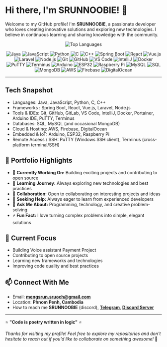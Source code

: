 # Hi there, I'm SRUNNOOBIE! 👋

Welcome to my GitHub profile! I'm **SRUNNOOBIE**, a passionate developer who loves creating innovative solutions and exploring new technologies. I believe in continuous learning and sharing knowledge with the community.

<p align="center">
  <img src="https://github-readme-stats.vercel.app/api/top-langs/?username=MENGSRUN&layout=compact&theme=radical" alt="Top Languages" />
</p>

<p align="center">
  <!-- Languages & Runtimes -->
  <img src="https://img.shields.io/badge/Java-007396?logo=openjdk&logoColor=white" alt="Java" />
  <img src="https://img.shields.io/badge/JavaScript-F7DF1E?logo=javascript&logoColor=black" alt="JavaScript" />
  <img src="https://img.shields.io/badge/Python-3776AB?logo=python&logoColor=white" alt="Python" />
  <img src="https://img.shields.io/badge/C-00599C?logo=c&logoColor=white" alt="C" />
  <img src="https://img.shields.io/badge/C++-00599C?logo=c%2B%2B&logoColor=white" alt="C++" />

  <!-- Frameworks -->
  <img src="https://img.shields.io/badge/SpringBoot-6DB33F?logo=spring&logoColor=white" alt="Spring Boot" />
  <img src="https://img.shields.io/badge/React-61DAFB?logo=react&logoColor=black" alt="React" />
  <img src="https://img.shields.io/badge/Vue.js-4FC08D?logo=vuedotjs&logoColor=white" alt="Vue.js" />
  <img src="https://img.shields.io/badge/Laravel-FF2D20?logo=laravel&logoColor=white" alt="Laravel" />
  <img src="https://img.shields.io/badge/Node.js-339933?logo=nodedotjs&logoColor=white" alt="Node.js" />

  <!-- Tools -->
  <img src="https://img.shields.io/badge/Git-F05032?logo=git&logoColor=white" alt="Git" />
  <img src="https://img.shields.io/badge/GitHub-181717?logo=github&logoColor=white" alt="GitHub" />
  <img src="https://img.shields.io/badge/VS%20Code-007ACC?logo=visualstudiocode&logoColor=white" alt="VS Code" />
  <img src="https://img.shields.io/badge/IntelliJ-000000?logo=intellijidea&logoColor=white" alt="IntelliJ" />
  <img src="https://img.shields.io/badge/Docker-2496ED?logo=docker&logoColor=white" alt="Docker" />
  <img src="https://img.shields.io/badge/PuTTY-000000?logo=putty&logoColor=white" alt="PuTTY" />
  <img src="https://img.shields.io/badge/Terminus-1A1A1A?logo=terminal&logoColor=white" alt="Terminus" />

  <!-- Embedded & IoT -->
  <img src="https://img.shields.io/badge/Arduino-00979D?logo=arduino&logoColor=white" alt="Arduino" />
  <img src="https://img.shields.io/badge/ESP32-E7352C?logo=espressif&logoColor=white" alt="ESP32" />
  <img src="https://img.shields.io/badge/RaspberryPi-A22846?logo=raspberrypi&logoColor=white" alt="Raspberry Pi" />

  <!-- Databases -->
  <img src="https://img.shields.io/badge/MySQL-4479A1?logo=mysql&logoColor=white" alt="MySQL" />
  <img src="https://img.shields.io/badge/SQL-003B57?logo=sqlite&logoColor=white" alt="SQL" />
  <img src="https://img.shields.io/badge/MongoDB-47A248?logo=mongodb&logoColor=white" alt="MongoDB" />

  <!-- Cloud -->
  <img src="https://img.shields.io/badge/AWS-232F3E?logo=amazonaws&logoColor=white" alt="AWS" />
  <img src="https://img.shields.io/badge/Firebase-FFCA28?logo=firebase&logoColor=black" alt="Firebase" />
  <img src="https://img.shields.io/badge/DigitalOcean-0080FF?logo=digitalocean&logoColor=white" alt="DigitalOcean" />
</p>

---

## Tech Snapshot
- Languages: Java, JavaScript, Python, C, C++
- Frameworks : Spring Boot, React, Vue.js, Laravel, Node.js
- Tools & IDEs: Git, GitHub, GitLab, VS Code, IntelliJ, Docker, Portainer, Arduino IDE, PuTTY, Terminus
- Databases: SQL, MySQL (and occasional MongoDB)
- Cloud & Hosting: AWS, Firebase, DigitalOcean
- Embedded & IoT: Arduino, ESP32, Raspberry Pi
- Remote Access / SSH: PuTTY (Windows SSH client), Terminus (cross-platform terminal/SSH)

## 💼 Portfolio Highlights

- 🔭 **Currently Working On:** Building exciting projects and contributing to open source
- 🌱 **Learning Journey:** Always exploring new technologies and best practices
- 👯 **Collaboration:** Open to collaborating on interesting projects and ideas
- 🤔 **Seeking Help:** Always eager to learn from experienced developers
- 💬 **Ask Me About:** Programming, technology, and creative problem-solving
- ⚡ **Fun Fact:** I love turning complex problems into simple, elegant solutions

## 🌟 Current Focus

- Building Voice assistant Payment Project
- Contributing to open source projects
- Learning new frameworks and technologies
- Improving code quality and best practices

## 📫 Connect With Me

- Email: **mengsrun.sruoch@gmail.com**  
- Location: **Phnom Penh, Cambodia**  
- How to reach me **SRUNNOOBIE** (discord), **[Telegram](https://t.me/mengsrunsrouch)**, **[Discord Server](https://discord.gg/tcdPjq7Q3Z)**

---

⭐ **"Code is poetry written in logic"** ⭐

*Thanks for visiting my profile! Feel free to explore my repositories and don't hesitate to reach out if you'd like to collaborate on something awesome!* 🚀
```

